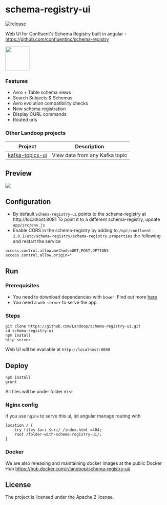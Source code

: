 # schema-registry-ui

[![release](http://github-release-version.herokuapp.com/github/landoop/schema-registry-ui/release.svg?style=flat)](https://github.com/landoop/schema-registry-ui/releases/latest)

Web UI for Confluent's Schema Registry built in angular - https://github.com/confluentinc/schema-registry

  <a href="http://schema-registry-ui.landoop.com">
    <img src="http://landoop.github.io/schema-registry-ui/demo-button.jpg" width="75"/>
  </a>

### Features

* Avro + Table schema views
* Search Subjects & Schemas
* Avro evolution compatibility checks
* New schema registration
* Display CURL commands
* Routed urls

### Other Landoop projects

|                    Project                                     |         Description            |
|----------------------------------------------------------------| -------------------------------|
| [kafka-topics-ui](https://github.com/Landoop/kafka-topics-ui)  | View data from any Kafka topic |

## Preview

<a href="http://schema-registry-ui.landoop.com">
  <img src="http://landoop.github.io/schema-registry-ui/v0.3.animation.gif">
</a>

## Configuration

* By default `schema-registry-ui` points to the schema-registry at http://localhost:8081 To point it to a different schema-registry, update `app/src/env.js`
* Enable CORS in the schema-registry by adding to `/opt/confluent-2.0.1/etc/schema-registry/schema-registry.properties` the following and restart the service

```
access.control.allow.methods=GET,POST,OPTIONS
access.control.allow.origin=*
```

## Run

### Prerequisites

* You need to download dependencies with `bower`. Find out more [here](http://bower.io)
* You need a `web server` to serve the app.

### Steps

    git clone https://github.com/Landoop/schema-registry-ui.git
    cd schema-registry-ui
    npm install
    http-server .

Web UI will be available at `http://localhost:8080`

## Deploy

    npm install
    grunt

All files will be under folder `dist`

### Nginx config

If you use `nginx` to serve this ui, let angular manage routing with

    location / {
        try_files $uri $uri/ /index.html =404;
        root /folder-with-schema-registry-ui/;
    }

### Docker

We are also releasing and maintaining docker images at the public Docker Hub
https://hub.docker.com/r/landoop/schema-registry-ui/

## License

The project is licensed under the Apache 2 license.
